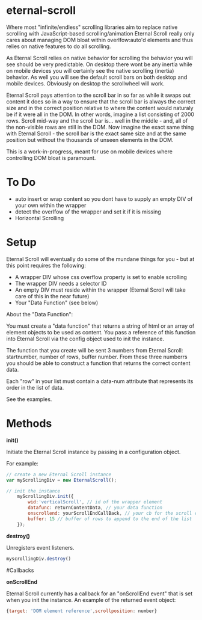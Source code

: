 # eternal-scroll

Where most "infinite/endless" scrolling libraries aim to replace native scrolling with JavaScript-based scrolling/animation Eternal Scroll really only cares about managing DOM bloat within overlfow:auto'd elements and thus relies on native features to do all scrolling.

As Eternal Scroll relies on native behavior for scrolling the behavior you will see should be very predictable. On desktop there wont be any inertia while on mobile devices you will certainly see the native scrolling (inertia) behavior. As well you will see the default scroll bars on both desktop and mobile devices. Obviously on desktop the scrollwheel will work.

Eternal Scroll pays attention to the scroll bar in so far as while it swaps out content it does so in a way to ensure that the scroll bar is always the correct size and in the correct position relative to where the content would naturaly be if it were all in the DOM. In other words, imagine a list consisting of 2000 rows. Scroll mid-way and the scroll bar is... well in the middle - and, all of the non-visible rows are still in the DOM. Now imagine the exact same thing with Eternal Scroll - the scroll bar is the exact same size and at the same position but without the thousands of unseen elements in the DOM.

This is a work-in-progress, meant for use on mobile devices where controlling DOM bloat is paramount.

# To Do

* auto insert or wrap content so you dont have to supply an empty DIV of your own within the wrapper
* detect the overlfow of the wrapper and set it if it is missing
* Horizontal Scrolling

# Setup

Eternal Scroll will eventually do some of the mundane things for you - but at this point requires the following:

* A wrapper DIV whose css overflow property is set to enable scrolling
* The wrapper DIV needs a selector ID
* An empty DIV must reside within the wrapper (Eternal Scroll will take care of this in the near future)
* Your "Data Function" (see below)

About the "Data Function":

You must create a "data function" that returns a string of html or an array of element objects to be used as content. You pass a reference of this function into Eternal Scroll via the config object used to init the instance.

The function that you create will be sent 3 numbers from Eternal Scroll: startnumber, number of rows, buffer number. From these three numberrs you should be able to construct a function that returns the correct content data.

Each "row" in your list must contain a data-num attribute that represents its order in the list of data.

See the examples.

# Methods

**init()**

Initiate the Eternal Scroll instance by passing in a configuration object.

For example:

```javascript
// create a new Eternal Scroll instance
var myScrollingDiv = new EternalScroll();

// init the instance
    myScrollingDiv.init({
        wid:'verticalScroll', // id of the wrapper element
        datafunc: returnContentData, // your data function
        onscrollend: yourScrollEndCallBack, // your cb for the scroll end event
        buffer: 15 // buffer of rows to append to the end of the list
    });
```

**destroy()**

Unregisters event listeners.

```javascript
myscrollingDiv.destroy()
```

#Callbacks

**onScrollEnd**

Eternal Scroll currently has a callback for an "onScrollEnd event" that is set when you init the instance. An example of the returned event object:

```javascript
{target: 'DOM element reference',scrollposition: number}
```
